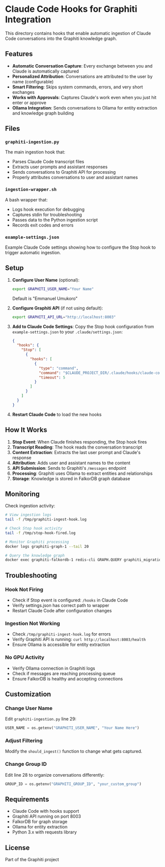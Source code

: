 # Claude Code Hooks for Graphiti Integration

This directory contains hooks that enable automatic ingestion of Claude Code conversations into the Graphiti knowledge graph.

## Features

- **Automatic Conversation Capture**: Every exchange between you and Claude is automatically captured
- **Personalized Attribution**: Conversations are attributed to the user by name (configurable)
- **Smart Filtering**: Skips system commands, errors, and very short exchanges
- **Works with Approvals**: Captures Claude's work even when you just hit enter or approve
- **Ollama Integration**: Sends conversations to Ollama for entity extraction and knowledge graph building

## Files

### `graphiti-ingestion.py`
The main ingestion hook that:
- Parses Claude Code transcript files
- Extracts user prompts and assistant responses
- Sends conversations to Graphiti API for processing
- Properly attributes conversations to user and assistant names

### `ingestion-wrapper.sh`
A bash wrapper that:
- Logs hook execution for debugging
- Captures stdin for troubleshooting
- Passes data to the Python ingestion script
- Records exit codes and errors

### `example-settings.json`
Example Claude Code settings showing how to configure the Stop hook to trigger automatic ingestion.

## Setup

1. **Configure User Name** (optional):
   ```bash
   export GRAPHITI_USER_NAME="Your Name"
   ```
   Default is "Emmanuel Umukoro"

2. **Configure Graphiti API** (if not using default):
   ```bash
   export GRAPHITI_API_URL="http://localhost:8003"
   ```

3. **Add to Claude Code Settings**:
   Copy the Stop hook configuration from `example-settings.json` to your `.claude/settings.json`:
   ```json
   {
     "hooks": {
       "Stop": [
         {
           "hooks": [
             {
               "type": "command",
               "command": "$CLAUDE_PROJECT_DIR/.claude/hooks/claude-code-hooks/ingestion-wrapper.sh",
               "timeout": 5
             }
           ]
         }
       ]
     }
   }
   ```

4. **Restart Claude Code** to load the new hooks

## How It Works

1. **Stop Event**: When Claude finishes responding, the Stop hook fires
2. **Transcript Reading**: The hook reads the conversation transcript
3. **Content Extraction**: Extracts the last user prompt and Claude's response
4. **Attribution**: Adds user and assistant names to the content
5. **API Submission**: Sends to Graphiti's `/messages` endpoint
6. **Processing**: Graphiti uses Ollama to extract entities and relationships
7. **Storage**: Knowledge is stored in FalkorDB graph database

## Monitoring

Check ingestion activity:
```bash
# View ingestion logs
tail -f /tmp/graphiti-ingest-hook.log

# Check Stop hook activity
tail -f /tmp/stop-hook-fired.log

# Monitor Graphiti processing
docker logs graphiti-graph-1 --tail 20

# Query the knowledge graph
docker exec graphiti-falkordb-1 redis-cli GRAPH.QUERY graphiti_migration "MATCH (n:Entity) RETURN n.name ORDER BY n.created_at DESC LIMIT 10"
```

## Troubleshooting

### Hook Not Firing
- Check if Stop event is configured: `/hooks` in Claude Code
- Verify settings.json has correct path to wrapper
- Restart Claude Code after configuration changes

### Ingestion Not Working
- Check `/tmp/graphiti-ingest-hook.log` for errors
- Verify Graphiti API is running: `curl http://localhost:8003/health`
- Ensure Ollama is accessible for entity extraction

### No GPU Activity
- Verify Ollama connection in Graphiti logs
- Check if messages are reaching processing queue
- Ensure FalkorDB is healthy and accepting connections

## Customization

### Change User Name
Edit `graphiti-ingestion.py` line 29:
```python
USER_NAME = os.getenv("GRAPHITI_USER_NAME", "Your Name Here")
```

### Adjust Filtering
Modify the `should_ingest()` function to change what gets captured.

### Change Group ID
Edit line 28 to organize conversations differently:
```python
GROUP_ID = os.getenv("GRAPHITI_GROUP_ID", "your_custom_group")
```

## Requirements

- Claude Code with hooks support
- Graphiti API running on port 8003
- FalkorDB for graph storage
- Ollama for entity extraction
- Python 3.x with requests library

## License

Part of the Graphiti project